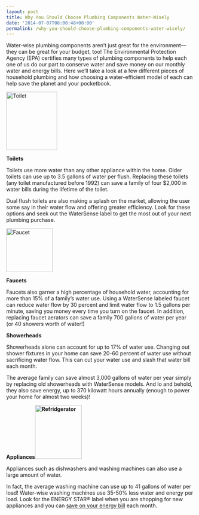 ```yaml
---
layout: post
title: Why You Should Choose Plumbing Components Water-Wisely
date: '2014-07-07T08:00:48+00:00'
permalink: /why-you-should-choose-plumbing-components-water-wisely/
---
```

Water-wise plumbing components aren’t just great for the environment—they can be great for your budget, too! The Environmental Protection Agency (EPA) certifies many types of plumbing components to help each one of us do our part to conserve water and save money on our monthly water and energy bills. Here we’ll take a look at a few different pieces of household plumbing and how choosing a water-efficient model of each can help save the planet and your pocketbook.

<img class=" wp-image-2229 alignright" alt="Toilet" src="http://www.murraylampert.com/wp-content/uploads/toilet.png" width="136" height="156" />

<strong>Toilets</strong>

Toilets use more water than any other appliance within the home. Older toilets can use up to 3.5 gallons of water per flush. Replacing these toilets (any toilet manufactured before 1992) can save a family of four $2,000 in water bills during the lifetime of the toilet.

Dual flush toilets are also making a splash on the market, allowing the user some say in their water flow and offering greater efficiency. Look for these options and seek out the WaterSense label to get the most out of your next plumbing purchase.

<img class=" wp-image-2228 alignleft" alt="Faucet" src="http://www.murraylampert.com/wp-content/uploads/faucet.png" width="124" height="117" />

<strong>Faucets</strong>

Faucets also garner a high percentage of household water, accounting for more than 15% of a family’s water use. Using a WaterSense labeled faucet can reduce water flow by 30 percent and limit water flow to 1.5 gallons per minute, saving you money every time you turn on the faucet. In addition, replacing faucet aerators can save a family 700 gallons of water per year (or 40 showers worth of water!)

<strong>Showerheads</strong>

Showerheads alone can account for up to 17% of water use. Changing out shower fixtures in your home can save 20-60 percent of water use without sacrificing water flow. This can cut your water use and slash that water bill each month.

The average family can save almost 3,000 gallons of water per year simply by replacing old showerheads with WaterSense models. And lo and behold, they also save energy, up to 370 kilowatt hours annually (enough to power your home for almost two weeks)!

<strong>Appliances<a href="http://www.murraylampert.com/wp-content/uploads/fridge.png"><img class="wp-image-2227 alignright" alt="Refridgerator" src="http://www.murraylampert.com/wp-content/uploads/fridge.png" width="125" height="144" /></a></strong>

Appliances such as dishwashers and washing machines can also use a large amount of water.

In fact, the average washing machine can use up to 41 gallons of water per load! Water-wise washing machines use 35-50% less water and energy per load. Look for the ENERGY STAR® label when you are shopping for new appliances and you can <a href="http://www.murraylampert.com/cutting-down-on-your-energy-bills/">save on your energy bill</a> each month.

&nbsp;

&nbsp;
